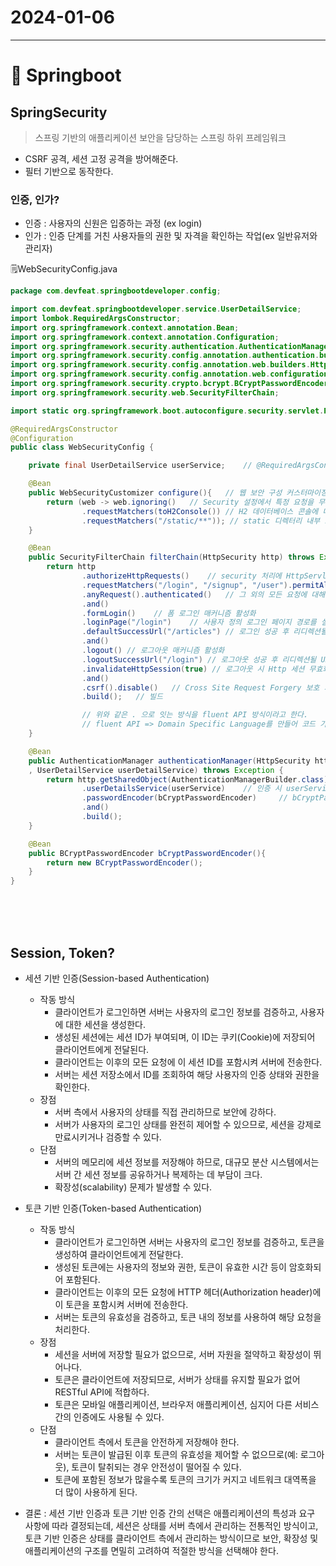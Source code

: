 # 2024-01-06
----------------
# 🍃 Springboot 

## SpringSecurity
> 스프링 기반의 애플리케이션 보안을 담당하는 스프링 하위 프레임워크
- CSRF 공격, 세션 고정 공격을 방어해준다.
- 필터 기반으로 동작한다.

### 인증, 인가?
- 인증 : 사용자의 신원은 입증하는 과정 (ex login)
- 인가 : 인증 단계를 거친 사용자들의 권한 및 자격을 확인하는 작업(ex 일반유저와 관리자)

🗒️WebSecurityConfig.java
```java
package com.devfeat.springbootdeveloper.config;

import com.devfeat.springbootdeveloper.service.UserDetailService;
import lombok.RequiredArgsConstructor;
import org.springframework.context.annotation.Bean;
import org.springframework.context.annotation.Configuration;
import org.springframework.security.authentication.AuthenticationManager;
import org.springframework.security.config.annotation.authentication.builders.AuthenticationManagerBuilder;
import org.springframework.security.config.annotation.web.builders.HttpSecurity;
import org.springframework.security.config.annotation.web.configuration.WebSecurityCustomizer;
import org.springframework.security.crypto.bcrypt.BCryptPasswordEncoder;
import org.springframework.security.web.SecurityFilterChain;

import static org.springframework.boot.autoconfigure.security.servlet.PathRequest.toH2Console;

@RequiredArgsConstructor
@Configuration
public class WebSecurityConfig {

    private final UserDetailService userService;    // @RequiredArgsConstructor 가 생성자를 대신해줌

    @Bean
    public WebSecurityCustomizer configure(){   // 웹 보안 구성 커스터마이징
        return (web -> web.ignoring()   // Security 설정에서 특정 요청을 무시하도록 설정
                .requestMatchers(toH2Console()) // H2 데이터베이스 콘솔에 대한 HTTP 요청을 인증 절차 없이 허용
                .requestMatchers("/static/**")); // static 디렉터리 내부 모든 파일에 대해 인증 절차 없이 허용
    }

    @Bean
    public SecurityFilterChain filterChain(HttpSecurity http) throws Exception { // HttpSecurity 는 springsecurity 의 거의 대부분 설정을 담당하는 객체이다.
        return http
                .authorizeHttpRequests()    // security 처리에 HttpServletRequest 를 이용하는 것을 의미
                .requestMatchers("/login", "/signup", "/user").permitAll()  // /login, /signup, /user 에 대한 URL 경로에 대한 요청은 인증 없이 허용
                .anyRequest().authenticated()   // 그 외의 모든 요청에 대해서 인증을 요구
                .and()
                .formLogin()    // 폼 로그인 매커니즘 활성화
                .loginPage("/login")    // 사용자 정의 로그인 페이지 경로를 설정
                .defaultSuccessUrl("/articles") // 로그인 성공 후 리디렉션될 URL 설정
                .and()
                .logout() // 로그아웃 매커니즘 활성화
                .logoutSuccessUrl("/login") // 로그아웃 성공 후 리디렉션될 URL 설정
                .invalidateHttpSession(true) // 로그아웃 시 Http 세션 무효화
                .and()
                .csrf().disable()   // Cross Site Request Forgery 보호 기능 비활성화
                .build();   // 빌드

                // 위와 같은 . 으로 잇는 방식을 fluent API 방식이라고 한다.
                // fluent API => Domain Specific Language를 만들어 코드 가독성을 높힌다.
    }

    @Bean
    public AuthenticationManager authenticationManager(HttpSecurity http, BCryptPasswordEncoder bCryptPasswordEncoder
    , UserDetailService userDetailService) throws Exception {
        return http.getSharedObject(AuthenticationManagerBuilder.class) // HttpSecurity 객체에서 AuthenticationManagerBuilder 를 가져옴
                .userDetailsService(userService)    // 인증 시 userService 를 사용
                .passwordEncoder(bCryptPasswordEncoder)     // bCryptPasswordEncoder로 패스워드 인코딩
                .and()
                .build();
    }

    @Bean
    public BCryptPasswordEncoder bCryptPasswordEncoder(){
        return new BCryptPasswordEncoder();
    }
}
```


<br><br><br>


## Session, Token?
- 세션 기반 인증(Session-based Authentication)
    - 작동 방식
        - 클라이언트가 로그인하면 서버는 사용자의 로그인 정보를 검증하고, 사용자에 대한 세션을 생성한다.
        - 생성된 세션에는 세션 ID가 부여되며, 이 ID는 쿠키(Cookie)에 저장되어 클라이언트에게 전달된다.
        - 클라이언트는 이후의 모든 요청에 이 세션 ID를 포함시켜 서버에 전송한다.
        - 서버는 세션 저장소에서 ID를 조회하여 해당 사용자의 인증 상태와 권한을 확인한다.
    - 장점
        - 서버 측에서 사용자의 상태를 직접 관리하므로 보안에 강하다.
        - 서버가 사용자의 로그인 상태를 완전히 제어할 수 있으므로, 세션을 강제로 만료시키거나 검증할 수 있다.
    - 단점
        - 서버의 메모리에 세션 정보를 저장해야 하므로, 대규모 분산 시스템에서는 서버 간 세션 정보를 공유하거나 복제하는 데 부담이 크다.
        - 확장성(scalability) 문제가 발생할 수 있다.

- 토큰 기반 인증(Token-based Authentication)
    - 작동 방식
        - 클라이언트가 로그인하면 서버는 사용자의 로그인 정보를 검증하고, 토큰을 생성하여 클라이언트에게 전달한다.
        - 생성된 토큰에는 사용자의 정보와 권한, 토큰이 유효한 시간 등이 암호화되어 포함된다.
        - 클라이언트는 이후의 모든 요청에 HTTP 헤더(Authorization header)에 이 토큰을 포함시켜 서버에 전송한다.
        - 서버는 토큰의 유효성을 검증하고, 토큰 내의 정보를 사용하여 해당 요청을 처리한다.
    - 장점
        - 세션을 서버에 저장할 필요가 없으므로, 서버 자원을 절약하고 확장성이 뛰어나다.
        - 토큰은 클라이언트에 저장되므로, 서버가 상태를 유지할 필요가 없어 RESTful API에 적합하다.
        - 토큰은 모바일 애플리케이션, 브라우저 애플리케이션, 심지어 다른 서비스 간의 인증에도 사용될 수 있다.
    - 단점
        - 클라이언트 측에서 토큰을 안전하게 저장해야 한다.
        - 서버는 토큰이 발급된 이후 토큰의 유효성을 제어할 수 없으므로(예: 로그아웃), 토큰이 탈취되는 경우 안전성이 떨어질 수 있다.
        - 토큰에 포함된 정보가 많을수록 토큰의 크기가 커지고 네트워크 대역폭을 더 많이 사용하게 된다.
- 결론 : 
세션 기반 인증과 토큰 기반 인증 간의 선택은 애플리케이션의 특성과 요구 사항에 따라 결정되는데, 세션은 상태를 서버 측에서 관리하는 전통적인 방식이고, 토큰 기반 인증은 상태를 클라이언트 측에서 관리하는 방식이므로 보안, 확장성 및 애플리케이션의 구조를 면밀히 고려하여 적절한 방식을 선택해야 한다.
